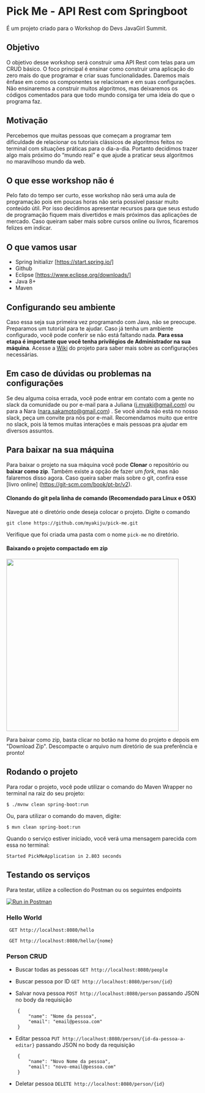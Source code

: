 # Pick Me - API Rest com Springboot
É um projeto criado para o Workshop do Devs JavaGirl Summit.

## Objetivo
O objetivo desse workshop será construir uma API Rest com telas para um CRUD básico. O foco principal é ensinar como construir uma aplicação do zero mais do que programar e criar suas funcionalidades. Daremos mais ênfase em como os componentes se relacionam e em suas configurações. Não ensinaremos a construir muitos algoritmos, mas deixaremos os códigos comentados para que todo mundo consiga ter uma ideia do que o programa faz.

## Motivação
Percebemos que muitas pessoas que começam a programar tem dificuldade de relacionar os tutoriais clássicos de algoritmos feitos no terminal com situações práticas para o dia-a-dia. Portanto decidimos trazer algo mais próximo do “mundo real” e que ajude a praticar seus algoritmos no maravilhoso mundo da web.

## O que esse workshop não é
Pelo fato do tempo ser curto, esse workshop não será uma aula de programação pois em poucas horas não seria possível passar muito conteúdo útil. Por isso decidimos apresentar recursos para que seus estudo de programação fiquem mais divertidos e mais próximos das aplicações de mercado. Caso queiram saber mais sobre cursos online ou livros, ficaremos felizes em indicar.

## O que vamos usar
- Spring Initializr [https://start.spring.io/]
- Github 
- Eclipse [https://www.eclipse.org/downloads/]
- Java 8+ 
- Maven

## Configurando seu ambiente
Caso essa seja sua primeira vez programando com Java, não se preocupe. Preparamos um tutorial para te ajudar. Caso já tenha um ambiente configurado, você pode conferir se não está faltando nada. **Para essa etapa é importante que você tenha privilégios de Administrador na sua máquina**. Acesse a [Wiki](https://github.com/myakiju/pick-me/wiki) do projeto para saber mais sobre as configurações necessárias.

## Em caso de dúvidas ou problemas na configurações
Se deu alguma coisa errada, você pode entrar em contato com a gente no slack da comunidade ou por e-mail para a Juliana (j.myaki@gmail.com) ou para a Nara (nara.sakamoto@gmail.com) . Se você ainda não está no nosso slack, peça um convite pra nós por e-mail. Recomendamos muito que entre no slack, pois lá temos muitas interações e mais pessoas pra ajudar em diversos assuntos.


## Para baixar na sua máquina
Para baixar o projeto na sua máquina você pode **Clonar** o repositório ou **baixar como zip**. Também existe a opção de fazer um *fork*, mas não falaremos disso agora. Caso queira saber mais sobre o git, confira esse [livro online] (https://git-scm.com/book/pt-br/v2).

#### Clonando do git pela linha de comando (Recomendado para Linux e OSX)
Navegue até o diretório onde deseja colocar o projeto.
Digite o comando 
```
git clone https://github.com/myakiju/pick-me.git
```
Verifique que foi criada uma pasta com o nome ```pick-me``` no diretório.


#### Baixando o projeto compactado em zip
<img src="https://i.imgur.com/oewoNe2.png" width="450">

Para baixar como zip, basta clicar no botão na home do projeto e depois em "Download Zip". 
Descompacte o arquivo num diretório de sua preferência e pronto!


## Rodando o projeto
Para rodar o projeto, você pode utilizar o comando do Maven Wrapper no terminal na raiz do seu projeto:
```
$ ./mvnw clean spring-boot:run
```
Ou, para utilizar o comando do maven, digite:
```
$ mvn clean spring-boot:run
```
Quando o serviço estiver iniciado, você verá uma mensagem parecida com essa no terminal:
```
Started PickMeApplication in 2.803 seconds
```

## Testando os serviços
Para testar, utilize a collection do Postman ou os seguintes endpoints

[![Run in Postman](https://run.pstmn.io/button.svg)](https://www.getpostman.com/collections/35dc1d36596d8a4e7834)

### Hello World

``` GET http://localhost:8080/hello``` 

``` GET http://localhost:8080/hello/{nome}```

### Person CRUD

- Buscar todas as pessoas 
```GET http://localhost:8080/people```

- Buscar pessoa por ID
```GET http://localhost:8080/person/{id}```

- Salvar nova pessoa 
```POST http://localhost:8080/person``` 
  passando JSON no body da requisição 
```
    {
        "name": "Nome da pessoa",
        "email": "email@pessoa.com"
    }
```
- Editar pessoa ```PUT http://localhost:8080/person/{id-da-pessoa-a-editar}```
  passando JSON no body da requisição 
```
    {
        "name": "Novo Nome da pessoa",
        "email": "novo-email@pessoa.com"
    }
```
- Deletar pessoa ```DELETE http://localhost:8080/person/{id}```

